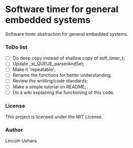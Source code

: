 # Software timer for general embedded systems

Software timer abstraction for general embedded systems.

### ToDo list

- [ ] Do deep copy instead of shallow copy of soft_timer_t;
- [ ] Update _st_QUEUE_parserAndSet;
- [ ] Make it 'repeatable';
- [ ] Rename the functions for better understanding.
- [ ] Review the writting/code standards;
- [ ] Make a simple tutorial on README;
- [ ] Do a wiki explaining the functioning of this code.

### License

This project is licensed under the MIT License.

### Author

Lincoln Uehara
